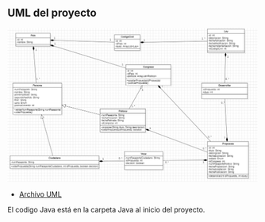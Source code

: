 ## UML del proyecto

![alt text](imagenes/image-27.png)

- [Archivo UML](/UML/ProyectoUML.mdj)

El codigo Java está en la carpeta Java al inicio del proyecto.